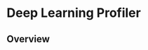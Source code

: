 # Deep Learning Profiler

## Overview

## 
<!--stackedit_data:
eyJoaXN0b3J5IjpbLTI2NTAwMDQ2MywtMTQyODQyNzIwMiwxMD
k3MzcyNTk4LDI1NjQ5MjI5NCwxODQ5MTg0NTI0XX0=
-->